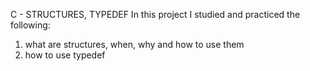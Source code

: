 C - STRUCTURES, TYPEDEF
In this project I studied and practiced the following:
1.	what are structures, when, why and how to use them
2.	how to use typedef
